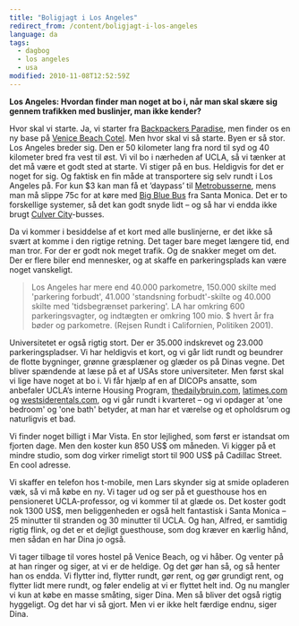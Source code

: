 ```yaml
---
title: "Boligjagt i Los Angeles"
redirect_from: /content/boligjagt-i-los-angeles
language: da
tags:
  - dagbog
  - los angeles
  - usa
modified: 2010-11-08T12:52:59Z
---
```


**Los Angeles: Hvordan finder man noget at bo i, når man skal skære sig gennem trafikken med buslinjer, man ikke kender?**

Hvor skal vi starte. Ja, vi starter fra [Backpackers Paradise](http://www.backpackersparadise.com/), men finder os en ny base på [Venice Beach Cotel](http://www.venicebeachcotel.com/). Men hvor skal vi så starte. Byen er så stor. Los Angeles breder sig. Den er 50 kilometer lang fra nord til syd og 40 kilometer bred fra vest til øst. Vi vil bo i nærheden af UCLA, så vi tænker at det må være et godt sted at starte. Vi stiger på en bus. Heldigvis for det er noget for sig. Og faktisk en fin måde at transportere sig selv rundt i Los Angeles på. For kun $3 kan man få et ’daypass’ til [Metrobusserne](http://www.mta.net/), mens man må slippe 75c for at køre med [Big Blue Bus](http://www.bigbluebus.com/) fra Santa Monica. Det er to forskellige systemer, så det kan godt snyde lidt – og så har vi endda ikke brugt [Culver City](http://www.culvercity.org/bus/)-busses.

Da vi kommer i besiddelse af et kort med alle buslinjerne, er det ikke så svært at komme i den rigtige retning. Det tager bare meget længere tid, end man tror. For der er godt nok meget trafik. Og de snakker meget om det. Der er flere biler end mennesker, og at skaffe en parkeringsplads kan være noget vanskeligt.



> Los Angeles har mere end 40.000 parkometre, 150.000 skilte med 'parkering forbudt', 41.000 'standsning forbudt'-skilte og 40.000 skilte med 'tidsbegrænset parkering'. LA har omkring 600 parkeringsvagter, og indtægten er omkring 100 mio. $ hvert år fra bøder og parkometre. (Rejsen Rundt i Californien, Politiken 2001).

Universitetet er også rigtig stort. Der er 35.000 indskrevet og 23.000 parkeringspladser. Vi har heldigvis et kort, og vi går lidt rundt og beundrer de flotte bygninger, grønne græsplæner og glæder os på Dinas vegne. Det bliver spændende at læse på et af USAs store universiteter. Men først skal vi lige have noget at bo i. Vi får hjælp af en af DICOPs ansatte, som anbefaler UCLA’s interne Housing Program, [thedailybruin.com](http://www.thedailybruin.com/), [latimes.com](http://www.latimes.com/) og [westsiderentals.com](http://www.westsiderentals.com/), og vi går rundt i kvarteret – og vi opdager at 'one bedroom' og 'one bath' betyder, at man har et værelse og et opholdsrum og naturligvis et bad.

Vi finder noget billigt i Mar Vista. En stor lejlighed, som først er istandsat om fjorten dage. Men den koster kun 850 US$ om måneden. Vi kigger på et mindre studio, som dog virker rimeligt stort til 900 US$ på Cadillac Street. En cool adresse.

Vi skaffer en telefon hos t-mobile, men Lars skynder sig at smide opladeren væk, så vi må købe en ny. Vi tager ud og ser på et guesthouse hos en pensioneret UCLA-professor, og vi kommer til at glæde os. Det koster godt nok 1300 US$, men beliggenheden er også helt fantastisk i Santa Monica – 25 minutter til stranden og 30 minutter til UCLA. Og han, Alfred, er samtidig rigtig flink, og det er et dejligt guesthouse, som dog kræver en kærlig hånd, men sådan en har Dina jo også.

Vi tager tilbage til vores hostel på Venice Beach, og vi håber. Og venter på at han ringer og siger, at vi er de heldige. Og det gør han så, og så henter han os endda. Vi flytter ind, flytter rundt, gør rent, og gør grundigt rent, og flytter lidt mere rundt, og føler endelig at vi er flyttet helt ind. Og nu mangler vi kun at købe en masse småting, siger Dina. Men så bliver det også rigtig hyggeligt. Og det har vi så gjort. Men vi er ikke helt færdige endnu, siger Dina.
